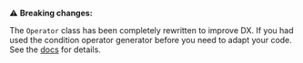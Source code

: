 :warning: **Breaking changes:**

The `Operator` class has been completely rewritten to improve DX. If you had used the condition operator generator before you need to adapt your code. See the [docs](https://iam-floyd.readthedocs.io/en/v0.75.0/vocabulary.html#operators) for details.
